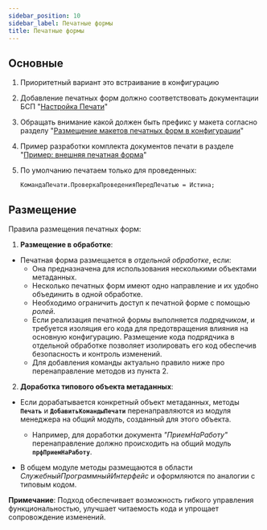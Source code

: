 ```yaml
---
sidebar_position: 10
sidebar_label: Печатные формы
title: Печатные формы
---
```


## Основные

1. Приоритетный вариант это встраивание в конфигурацию
2. Добавление печатных форм должно соответствовать документации БСП "[Настройка Печати](https://its.1c.ru/db/bsp319doc#content:4:hdoc:issogl2_%D0%BD%D0%B0%D1%81%D1%82%D1%80%D0%BE%D0%B9%D0%BA%D0%B037)"
3. Обращать внимание какой должен быть префикс у макета согласно разделу "[Размещение макетов печатных форм в конфигурации](https://its.1c.ru/db/bsp319doc#content:4:hdoc:issogl3_%D1%80%D0%B0%D0%B7%D0%BC%D0%B5%D1%89%D0%B5%D0%BD%D0%B8%D0%B5_%D0%BC%D0%B0%D0%BA%D0%B5%D1%82%D0%BE%D0%B2_%D0%BF%D0%B5%D1%87%D0%B0%D1%82%D0%BD%D1%8B%D1%85_%D1%84%D0%BE%D1%80%D0%BC_%D0%B2_%D0%BA%D0%BE%D0%BD%D1%84%D0%B8%D0%B3%D1%83%D1%80%D0%B0%D1%86%D0%B8%D0%B8)"
4. Пример разработки комплекта документов печати в разделе "[Пример: внешняя печатная форма](https://its.1c.ru/db/bsp319doc#content:4:hdoc:issogl4_%D0%BF%D1%80%D0%B8%D0%BC%D0%B5%D1%80_%D0%B2%D0%BD%D0%B5%D1%88%D0%BD%D1%8F%D1%8F_%D0%BF%D0%B5%D1%87%D0%B0%D1%82%D0%BD%D0%B0%D1%8F_%D1%84%D0%BE%D1%80%D0%BC%D0%B0)"
5. По умолчанию печатаем только для проведенных:

   ```bsl
   КомандаПечати.ПроверкаПроведенияПередПечатью = Истина; 
   ```

## Размещение

Правила размещения печатных форм:

1. **Размещение в обработке**:

* Печатная форма размещается в *отдельной обработке*, если:
   * Она предназначена для использования несколькими объектами метаданных.
   * Несколько печатных форм имеют одно направление и их удобно объединить в одной обработке.
   * Необходимо ограничить доступ к печатной форме с помощью *ролей*.
   * Если реализация печатной формы выполняется *подрядчиком*, и требуется изоляция его кода для предотвращения влияния на основную конфигурацию. Размещение кода подрядчика в отдельной обработке позволяет изолировать его код обеспечив безопасность и контроль изменений.
   * Для добавления команды актуально правило ниже про перенаправление методов из пункта 2.

2. **Доработка типового объекта метаданных**:

* Если дорабатывается конкретный объект метаданных, методы **`Печать`** и **`ДобавитьКомандыПечати`** перенаправляются из модуля менеджера на общий модуль, созданный для этого объекта.
  
   * Например, для доработки документа *"ПриемНаРаботу"* перенаправление должно происходить на общий модуль **`прфПриемНаРаботу`**.

* В общем модуле методы размещаются в области *СлужебныйПрограммныйИнтерфейс* и оформляются по аналогии с типовым кодом.

**Примечание**: Подход обеспечивает возможность гибкого управления функциональностью, улучшает читаемость кода и упрощает сопровождение изменений.
